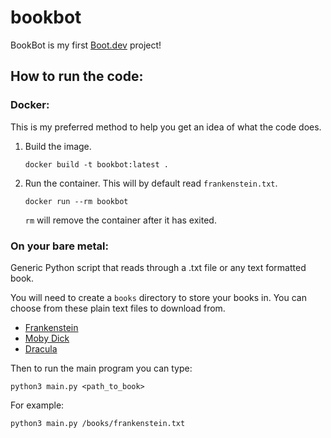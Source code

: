 # bookbot

BookBot is my first [Boot.dev](https://www.boot.dev) project!

## How to run the code:

### Docker:
This is my preferred method to help you get an idea of what the code does. 

1. Build the image.
   ```
   docker build -t bookbot:latest .
   ```
2. Run the container. This will by default read ```frankenstein.txt```.
   ```
   docker run --rm bookbot
   ```
   ```rm``` will remove the container after it has exited.


### On your bare metal:
Generic Python script that reads through a .txt file or any text formatted book. 

You will need to create a ```books``` directory to store your books in. You can choose from these plain text files to download from.

- [Frankenstein](https://www.gutenberg.org/cache/epub/41445/pg41445.txt)
- [Moby Dick](https://www.gutenberg.org/cache/epub/15/pg15.txt)
- [Dracula](https://www.gutenberg.org/cache/epub/45839/pg45839.txt)

Then to run the main program you can type:
```
python3 main.py <path_to_book>
```

For example:
```
python3 main.py /books/frankenstein.txt
```



